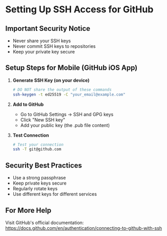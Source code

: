 # Setting Up SSH Access for GitHub

## Important Security Notice
- Never share your SSH keys
- Never commit SSH keys to repositories
- Keep your private key secure

## Setup Steps for Mobile (GitHub iOS App)

1. **Generate SSH Key (on your device)**
   ```bash
   # DO NOT share the output of these commands
   ssh-keygen -t ed25519 -C "your_email@example.com"
   ```

2. **Add to GitHub**
   - Go to GitHub Settings → SSH and GPG keys
   - Click "New SSH key"
   - Add your public key (the .pub file content)

3. **Test Connection**
   ```bash
   # Test your connection
   ssh -T git@github.com
   ```

## Security Best Practices
- Use a strong passphrase
- Keep private keys secure
- Regularly rotate keys
- Use different keys for different services

## For More Help
Visit GitHub's official documentation:
https://docs.github.com/en/authentication/connecting-to-github-with-ssh
